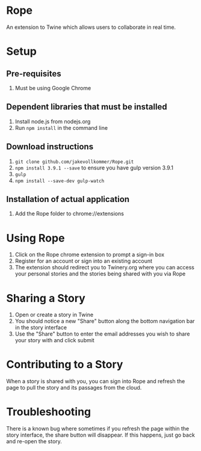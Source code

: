 # Rope
An extension to Twine which allows users to collaborate in real time.

# Setup

## Pre-requisites
1. Must be using Google Chrome

## Dependent libraries that must be installed
1. Install node.js from nodejs.org
2. Run `npm install` in the command line

## Download instructions
1. `git clone github.com/jakevollkommer/Rope.git`
1. `npm install 3.9.1 --save` to ensure you have gulp version 3.9.1
2. `gulp`
3. `npm install --save-dev gulp-watch`

## Installation of actual application
1. Add the Rope folder to chrome://extensions

# Using Rope

1. Click on the Rope chrome extension to prompt a sign-in box
2. Register for an account or sign into an existing account
3. The extension should redirect you to Twinery.org where you can access your
   personal stories and the stories being shared with you via Rope

# Sharing a Story

1. Open or create a story in Twine
2. You should notice a new "Share" button along the bottom navigation bar in the
   story interface
3. Use the "Share" button to enter the email addresses you wish to share your
   story with and click submit

# Contributing to a Story
When a story is shared with you, you can sign into Rope and refresh the page to
pull the story and its passages from the cloud.

# Troubleshooting
There is a known bug where sometimes if you refresh the page within the story
interface, the share button will disappear. If this happens, just go back and
re-open the story.
